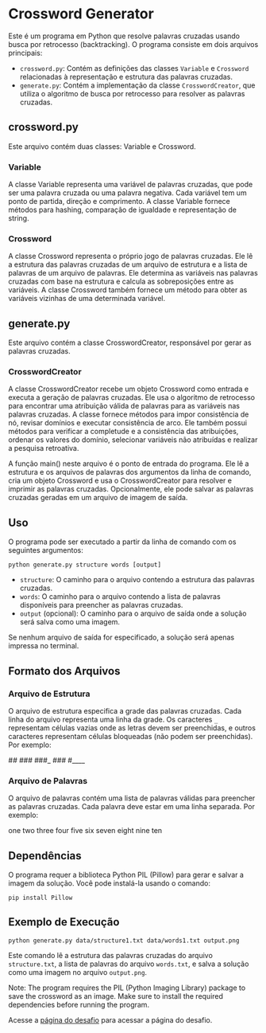# Crossword Generator

Este é um programa em Python que resolve palavras cruzadas usando busca por retrocesso (backtracking). O programa consiste em dois arquivos principais:

- `crossword.py`: Contém as definições das classes `Variable` e `Crossword` relacionadas à representação e estrutura das palavras cruzadas.
- `generate.py`: Contém a implementação da classe `CrosswordCreator`, que utiliza o algoritmo de busca por retrocesso para resolver as palavras cruzadas.

## crossword.py

Este arquivo contém duas classes: Variable e Crossword.

### Variable

A classe Variable representa uma variável de palavras cruzadas, que pode ser uma palavra cruzada ou uma palavra negativa. Cada variável tem um ponto de partida, direção e comprimento. A classe Variable fornece métodos para hashing, comparação de igualdade e representação de string.

### Crossword

A classe Crossword representa o próprio jogo de palavras cruzadas. Ele lê a estrutura das palavras cruzadas de um arquivo de estrutura e a lista de palavras de um arquivo de palavras. Ele determina as variáveis nas palavras cruzadas com base na estrutura e calcula as sobreposições entre as variáveis. A classe Crossword também fornece um método para obter as variáveis vizinhas de uma determinada variável.

## generate.py

Este arquivo contém a classe CrosswordCreator, responsável por gerar as palavras cruzadas.

### CrosswordCreator

A classe CrosswordCreator recebe um objeto Crossword como entrada e executa a geração de palavras cruzadas. Ele usa o algoritmo de retrocesso para encontrar uma atribuição válida de palavras para as variáveis nas palavras cruzadas. A classe fornece métodos para impor consistência de nó, revisar domínios e executar consistência de arco. Ele também possui métodos para verificar a completude e a consistência das atribuições, ordenar os valores do domínio, selecionar variáveis não atribuídas e realizar a pesquisa retroativa.

A função main() neste arquivo é o ponto de entrada do programa. Ele lê a estrutura e os arquivos de palavras dos argumentos da linha de comando, cria um objeto Crossword e usa o CrosswordCreator para resolver e imprimir as palavras cruzadas. Opcionalmente, ele pode salvar as palavras cruzadas geradas em um arquivo de imagem de saída.

## Uso

O programa pode ser executado a partir da linha de comando com os seguintes argumentos:

    python generate.py structure words [output]

- `structure`: O caminho para o arquivo contendo a estrutura das palavras cruzadas.
- `words`: O caminho para o arquivo contendo a lista de palavras disponíveis para preencher as palavras cruzadas.
- `output` (opcional): O caminho para o arquivo de saída onde a solução será salva como uma imagem.

Se nenhum arquivo de saída for especificado, a solução será apenas impressa no terminal.

## Formato dos Arquivos

### Arquivo de Estrutura

O arquivo de estrutura especifica a grade das palavras cruzadas. Cada linha do arquivo representa uma linha da grade. Os caracteres `_` representam células vazias onde as letras devem ser preenchidas, e outros caracteres representam células bloqueadas (não podem ser preenchidas). Por exemplo:

#___#
#_##_
#_##_
#_##_
#____

### Arquivo de Palavras

O arquivo de palavras contém uma lista de palavras válidas para preencher as palavras cruzadas. Cada palavra deve estar em uma linha separada. Por exemplo:

one
two
three
four
five
six
seven
eight
nine
ten


## Dependências

O programa requer a biblioteca Python PIL (Pillow) para gerar e salvar a imagem da solução. Você pode instalá-la usando o comando:

    pip install Pillow

## Exemplo de Execução

    python generate.py data/structure1.txt data/words1.txt output.png

Este comando lê a estrutura das palavras cruzadas do arquivo `structure.txt`, a lista de palavras do arquivo `words.txt`, e salva a solução como uma imagem no arquivo `output.png`.

Note: The program requires the PIL (Python Imaging Library) package to save the crossword as an image. Make sure to install the required dependencies before running the program.

Acesse a [página do desafio](https://cs50.harvard.edu/ai/2020/projects/3/crossword/) para acessar a página do desafio. 
